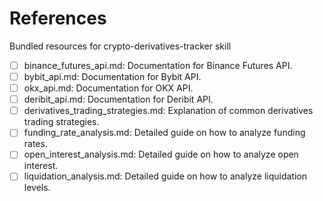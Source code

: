 # References

Bundled resources for crypto-derivatives-tracker skill

- [ ] binance_futures_api.md: Documentation for Binance Futures API.
- [ ] bybit_api.md: Documentation for Bybit API.
- [ ] okx_api.md: Documentation for OKX API.
- [ ] deribit_api.md: Documentation for Deribit API.
- [ ] derivatives_trading_strategies.md: Explanation of common derivatives trading strategies.
- [ ] funding_rate_analysis.md: Detailed guide on how to analyze funding rates.
- [ ] open_interest_analysis.md: Detailed guide on how to analyze open interest.
- [ ] liquidation_analysis.md: Detailed guide on how to analyze liquidation levels.
